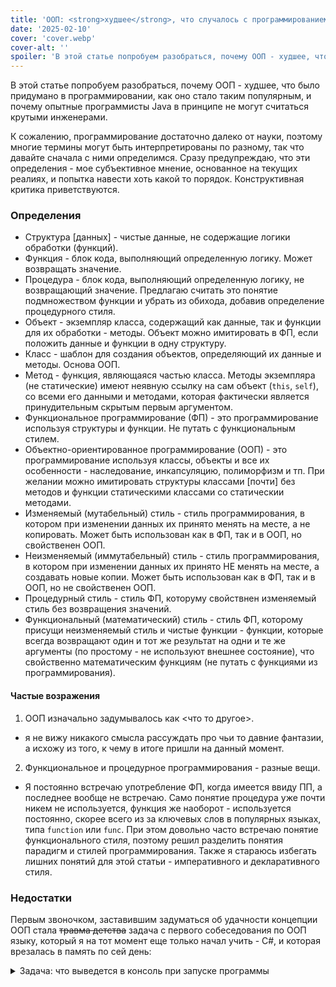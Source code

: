 ```yaml
---
title: 'ООП: <strong>худшее</strong>, что случалось с программированием'
date: '2025-02-10'
cover: 'cover.webp'
cover-alt: ''
spoiler: 'В этой статье попробуем разобраться, почему ООП - худшее, что было придумано в программировании, как оно стало таким популярным, и почему опытные программисты Java (C++ и т.п.) в принципе не могут считаться крутыми инженерами.'
---
```


В этой статье попробуем разобраться, почему ООП - худшее, что было придумано в программировании, как оно стало таким популярным, и почему опытные программисты Java в принципе не могут считаться крутыми инженерами.

К сожалению, программирование достаточно далеко от науки, поэтому многие термины могут быть интерпретированы по разному, так что давайте сначала с ними определимся. Сразу предупреждаю, что эти определения - мое субъективное мнение, основанное на текущих реалиях, и попытка навести хоть какой то порядок. Конструктивная критика приветствуются.

### Определения

- Структура [данных] - чистые данные, не содержащие логики обработки (функций).
- Функция - блок кода, выполняющий определенную логику. Может возвращать значение.
- Процедура - блок кода, выполняющий определенную логику, не возвращающий значение. Предлагаю считать это понятие подмножеством функции и убрать из обихода, добавив определение процедурного стиля.
- Объект - экземпляр класса, содержащий как данные, так и функции для их обработки - методы. Объект можно имитировать в ФП, если положить данные и функции в одну структуру.
- Класс - шаблон для создания объектов, определяющий их данные и методы. Основа ООП.
- Метод - функция, являющаяся частью класса. Методы экземпляра (не статические) имеют неявную ссылку на сам объект (`this`, `self`), со всеми его данными и методами, которая фактически является принудительным скрытым первым аргументом.
- Функциональное программирование (ФП) - это программирование используя структуры и функции. Не путать с функциональным стилем.
- Объектно-ориентированное программирование (ООП) - это программирование используя классы, объекты и все их особенности - наследование, инкапсуляцию, полиморфизм и тп. При желании можно имитировать структуры классами [почти] без методов и функции статическими классами со статическии методами.
- Изменяемый (мутабельный) стиль - стиль программирования, в котором при изменении данных их принято менять на месте, а не копировать. Может быть использован как в ФП, так и в ООП, но свойственен ООП.
- Неизменяемый (иммутабельный) стиль - стиль программирования, в котором при изменении данных их принято НЕ менять на месте, а создавать новые копии. Может быть использован как в ФП, так и в ООП, но не свойственен ООП.
- Процедурный стиль - стиль ФП, которуму свойствнен изменяемый стиль без возвращения значений.
- Функциональный (математический) стиль - стиль ФП, которому присущи неизменяемый стиль и чистые функции - функции, которые всегда возвращают один и тот же результат на одни и те же аргументы (по простому - не используют внешнее состояние), что свойственно математическим функциям (не путать с функциями из программирования).

#### Частые возражения

1. ООП изначально задумывалось как <что то другое>.
- я не вижу никакого смысла рассуждать про чьи то давние фантазии, а исхожу из того, к чему в итоге пришли на данный момент.
2. Функциональное и процедурное программирования - разные вещи.
- Я постоянно встречаю употребление ФП, когда имеется ввиду ПП, а последнее вообще не встречаю. Само понятие процедура уже почти никем не используется, функция же наоборот - используется постоянно, скорее всего из за ключевых слов в популярных языках, типа `function` или `func`. При этом довольно часто встречаю понятие функционального стиля, поэтому решил разделить понятия парадигм и стилей программирования. Также я стараюсь избегать лишних понятий для этой статьи - императивного и декларативного стиля.

### Недостатки

Первым звоночком, заставившим задуматься об удачности концепции ООП стала ~~травма детства~~ задача с первого собеседования по ООП языку, который я на тот момент еще только начал учить - C#, и которая врезалась в память по сей день:

<details>
  <summary>Задача: что выведется в консоль при запуске программы</summary>
```csharp
class Base
{
    static Base()
    {
        Console.WriteLine("Static Base");
    }

    public Base()
    {
        Console.WriteLine("Instance Base");
    }
}

class Program : Base
{
    public static readonly Program Instance;

    static Program()
    {
        Console.WriteLine("Static Program");
        Instance = new Program();
    }

    private Program()
    {
        Console.WriteLine("Instance Program");
    }

    static void Main()
    {
        Console.WriteLine("Main");
    }
}
```
</details>

Первая мысль тогда - как и зачем человеческий разум смог придумать что то подобное - программа создает саму себя (что? о_О) из своего же метода, и далее начинается еще более черная магия - вызываются много других методов в последовательности, предсказать которую, не зная этой магии изнутри, практически невозможно.

Но и это были цветочки - далее могли следовать вопросы по паттерну синглтон и потокобезопасности инициализации экземпляра программы через статический конструтор, но тогда до них не дошли. Да и как выяснилось позже, даже этот код недостаточно ООП-шный - там нет ни одной фабрики и ни одного контейнера зависимостей.

Впрочем, тогда я воспринимал все с точки зрения "наверное зачем то так надо", и компетенции отказаться от изучения C# еще не хватало. Завалив собес, я начал погружаться в дебри ООП, с каждым годом приближаясь к мысли, что все таки "нет, не надо".

Ксати, вот аналог предыдущего кода в ФП на Typescript:
```typescript
console.log("Main")
```

Чтобы понять, насколько ООП - хорошая идея, достаточно разобрать все моменты, которые отличают его от ФП, и сравнить их плюсы и минусы. Но по большому счету главное отличие одно - классы. Поэтому начнем разбор с особенностей классов:

#### Методы

Простой пример:

```typescript
class User {
  firstName: string
  lastName?: string
  middleName?: string
  ... // другие поля, не нужные для getDisplayName

  constructor(firstName: string, lastName?: string, middleName?: string) {
    this.firstName = firstName
    this.lastName = lastName
    this.middleName = middleName
  }

  // Метод
  getDisplayName() {
    return [this.firstName, this.middleName, this.lastName]
      .filter(Boolean)
      .join(" ")
  }
  
  ... // другие методы, не нужные для getDisplayName
}

// Функция
const getDisplayName = (user: {firstName: string, lastName?: string, middleName?: string} | null | undefined) => {
  if (!user) return undefined

  return [user.firstName, user.middleName, user.lastName]
    .filter(Boolean)
    .join(" ")
}
```

Чем отличаются метод и функция `getDisplayName`?

1. Метод намертво приколочен к типу своего скрытого аргумента - `this`, которым является `User`. Он зависит не от интерфейса, а от конкретного класса. Отсюда мы имеем сразу несколько проблем:
- Необходимость дальнейшего использования классов: нельзя использовать метод без создания экземпляра класса через `new`, например, создав словарь с такими же полями.
- Переиспользование с другими типами: метод требует не только данные, что ему нужны для работы, но и те что не нужны, но есть в классе User. Чтобы использовать этот метод для типа, отличного от `User`, единственной способ - наследование - а это один сплошной недостаток (об этом позже).
- Невозможность обработки ситуации, когда user `null` или `undefined`.

В JS/TS можно конечно закостылять все это через `call`/`apply`, но это костыли конкретного языка, противоречащие KISS и сами по себе являются признаком плохого кода.

```typescript

// ООП

let user: User | null
user.getDisplayName() // Ошибка: null reference

({firstName: "Alex"}).getDisplayName() // Ошибка: у object нет такого метода

// ФП

getDisplayName({firstName:"Alex"}) // Alex

getDisplayName(new User("Alex", "Danilov")) // Alex Danilov

const dog: Dog  = {
  firstName: "Шарик",
  color: "black"
}
getDisplayName(dog) // Шарик

getDisplayName(undefined) // undefined
```

На лицо - сильные ограничения по переиспользованию, провоцирование худших практик программирования.

В ФП у функции тип аргумента - интерфейс, содежращий только необходимые поля. Как вариант, можно разбить поля интерфейса на отдельные аргументы и тогда будет еще более гибко.

2. Второе отличие - переопределение методов. В некоторых языках существует несколько способов переопределить метод в дочернем классе, и в целом запретить переопределение. Тот кто это придумывал очевидно полагал, что проблем в ООП все еще недостаточно. Пример в C#:

```csharp
public void GetDisplayName() // Нельзя переопределить в дочерних классах.

public virtual void GetDisplayName() // Можно переопределить.

public override void GetDisplayName() // Переопределение метода в дочернем классе.

public sealed override void GetDisplayName() // Переопределение метода в дочернем классе, но в следующих потомках переопределить его нельзя.

public new void GetDisplayName() // Самое дикое - вызываемый метод зависит от типа ссылки, у которой он вызывается (facepalm). Если родительский - то вызовется родительский метод, если конкретного экземпляра с new - метод этого экземпляра.
```

Аналог переопределения метода в ФП:

```typescript
const getUserDisplayName = (user: ...) => {...}

const getAdminDisplayName = (admin: ...) => {
  if (...) {
    // в определенных случая переиспользуем getUserDisplayName
    return getUserDisplayName(admin) 
  }

  // какая то уникальная для admin логика отображения имени
  return ...
}
```

Все настолько просто, насколько возможно.

##### Итог:

Получается, что методы проигрывают функциям во всем, кроме одной мелочи, связанной исключительно со средами разработки и сложившейся нотацией их вызова (обсудим в самом конце), а так же провоцируют худшие практики программирования, добавляя еще больше возможностей "выстрелить в ногу" на пустом месте. Итого, методы - мусор. Идем дальше.

#### Наследование

По поводу данной особенности даже среди ООП-шников давно выработалось правило - наследование это антипаттерн, и нужно предпочитать делегирование.

Почему? Да потому что, во-первых, нельзя отнаследовать определенные поля или методы - только целиком весь класс. Эта проблема носит даже отдельное название - **Проблема макаки и банана**: когда тебе нужен только банан - наследование дает тебе его вместе с макакой и целыми джунглями в придачу. 

Во-вторых - в большинстве языков наследоваться можно только от одного класса.

Пример:

```typescript
// ООП

class User {
  id: string
  name: string
  surname: string
  address: string
  friends: User[]

  constructor(name: string, surname: string, address: string, friends: User[]) { … }

  getDisplayName() { … }

  hasFriend(id: string) { … }
}

// Плохо: наследование
// У Npc не должно быть address, friends и hasFriend

class Npc: User {
  constructor(name: string, surname: string) {
    super(name, surname, "", []) // Обязаны предоставить поля, которые нам не нужны
  }
}

// Плохо: изменить изначальный код и разбить на более мелкие классы

class Nameable {
  name: string
  surname: string

  getDisplayName() { … }
}

class Friendable {
  friends: User[]
  hasFriend(id: string) { … }
}

// Как сконструировать User если нет множественного наследования? Делегирование?
// От какого класса наследоваться, а какой вложить (делегировать)? Или не наследоваться вовсе и вложить оба?
// Кому то нравится данный код? (вопрос риторический)
class User {
  nameable: Nameable
  friendable: Friendable
}

```

Что мы имеем:

Чтобы переиспользовать что либо из имеющегося класса, нужно либо брать все что в нем есть, либо переписывать существующий код и выделять код в другие классы, но даже в таком случае без множественного наследования нормально сконструировать классы не получится.
Множественное наследование несет в себе еще больше проблем, и от него отказались во многих популярных ООП языках.

```typescript
// ФП

type BaseUser = {
  id: string
  name: string
  surname: string
}

// Объединение вместо наследования.
type User = BaseUser & {
  address: string
  friendIds: string[]
}

// Алиас.
type Npc = BaseUser

// Вариант без BaseUser. Даже базовый тип не всегда нужен - можно взять поля из другого типа.
type Npc = Pick<User, "id" | "name" | "surname">

// Указываем в функции только то, что нужно, даже не BaseUser а только friends.
const hasFriend = (friendIds: string[], friendId: string) => { … }

hasFriend(user.friendIds, "123") // ОК: user имеет тип User, в котором есть friends.
hasFriend(npc.friendIds, "123") // Ошибка: npc имеет тип Npc, а в нем нет friends.
```

Итог: наследование добавляет множество проблем, но не решает ни одной. Мусор даже по меркам ООП.

#### Полиморфизм

Полиморфизм - способность функции обрабатывать данные разных типов.

Классический полиморфизм в ООП реализуется через наследование в худшем случае (имеем все перечисленные ранее проблемы), и через интерфейс в лучшем - очередной выбор двух стульев ООП и первая возможность выстрелить себе в ногу. В случае интерфейса код не будет зависеть от конкретной реализации, но будут проблемы с реализацией методов по умолчанию. И конечно же в обоих случаях есть недостаток - необходимость использования классов.

```csharp
using System;
using System.Collections.Generic;

// Абстрактный класс.
abstract class Shape
{
    public abstract double GetArea();
}

// Или интерфейс.
interface IShape
{
    double GetArea();
}

class Circle : Shape
{
    public double Radius { get; }

    public Circle(double radius)
    {
        Radius = radius;
    }

    public override double GetArea()
    {
        return Math.PI * Radius * Radius;
    }
}

class Rectangle : Shape
{
    public double Width { get; }
    public double Height { get; }

    public Rectangle(double width, double height)
    {
        Width = width;
        Height = height;
    }

    public override double GetArea()
    {
        return Width * Height;
    }
}

// Фабрика для создания фигур из сырых данных.
class ShapeFactory
{
    public static Shape CreateShape(Dictionary<string, object> rawData)
    {
        if (!rawData.ContainsKey("type")) return null;

        string type = rawData["type"].ToString() ?? "";

        switch (type)
        {
            case "circle":
                if (rawData.TryGetValue("radius", out var radiusObj) && radiusObj is double radius)
                    return new Circle(radius);
                break;

            case "rectangle":
                if (rawData.TryGetValue("width", out var widthObj) && widthObj is double width &&
                    rawData.TryGetValue("height", out var heightObj) && heightObj is double height)
                    return new Rectangle(width, height);
                break;
        }

        return null; // Неизвестный тип
    }
}

class Program
{
    static void Main()
    {
        var rawShapes = new List<Dictionary<string, object>>
        {
            new Dictionary<string, object> { { "type", "circle" }, { "radius", 5.0 } },
            new Dictionary<string, object> { { "type", "rectangle" }, { "width", 4.0 }, { "height", 6.0 } },
        };

        // Сначала нужно преобразовать сырые данные в экземпляры нужных классов, используя ShapeFactory.
        var shapes = rawShapes.ConvertAll(ShapeFactory.CreateShape);

        LogShapes(shapes);
    }

    // Плохо: зависим от реализации Shape, а не интерфейса, что накладывает лишние ограничения.
    // Лучше использовать тип List<IShape>.
    static void LogShapes(List<Shape> shapes)
    {
      foreach (var shape in shapes)
      {
          Console.WriteLine($"Площадь: {shape.GetArea()}");
      }
    }
}
```

В ФП принято исползовать параметрический (истинный) полиморфизм:

```typescript
type Circle = { type: "circle"; radius: number }
type Rectangle = { type: "rectangle"; width: number; height: number }
type Shape = Circle | Rectangle

const getArea = (shape: Shape): number => {
  // Убедитесь, что правило ESLint @typescript-eslint/switch-exhaustiveness-check,
  // требующее исчерпывающие блоки switch, включено.
  switch (shape.type) {
    case "circle":
      return Math.PI * shape.radius * shape.radius;
    case "rectangle":
      return shape.width * shape.height;
  }
}

// В коде одного проекта лучше использовать конкретные типы Shape и реализацию getArea, чтобы не усложнять код.
const logShapes = (shapes: Shape[]) => {
  shapes.forEach(shape => console.log(`Площадь: ${getArea(shape)}`));
}

// Используем сырые данные, без лишних преобразований.
logShapes([
  { type: "circle", radius: 5 },
  { type: "rectangle", width: 4, height: 6 },
])

// В библиотеке можно сделать более гибко, использовав обобщения.
const logShapes = <T,>(shapes: T[], getArea: (shape: T) => number) => {
  shapes.forEach(shape => console.log(`Площадь: ${getArea(shape)}`));
}

logShapes(
  [
    { type: "circle", radius: 5 },
    { type: "rectangle", width: 4, height: 6 },
    { type: "triangle" } // Ошибка: данный тип не поддерживается getArea
  ],
  getArea
)
```

Итог: Как мы видим, полиморфизм в ФП прекрасно реализацуется без классов и всех их недостатков, в отличие от ООП, а код более  простой и лаконичный даже на примерах, близких к Hello World (с ростом кода разница только растет).

#### Инкапсуляция

Здесь быстро пробегусь по аналогам `private`, `public` и т.п. у классов в Typescript для ФП:

```typescript
// Функция "публичная", так как экспортируется
export const getDisplayName = () => …

// Не экспортируется - доступна только в файле
const capitalize = () => …

// Храним приватные данные в замыкании
const makeAccount = () => {
  const balance = 0
  return {
    deposit: (amount: number) => {
      if (amount < 0) { throw … }
      balance += amount
    },
    …
  }
}

// Публичный тип
export type State = …

// Приватный тип
type PrivateState = …

// Cкрываем поля с помощью приватного типа.
const reducer = (state: State) => {
  const privateState = state as PrivateState // тип PrivateState содержит приватные поля
  // работаем с состоянием используя приватные поля
}

// Делаем поля только для чтения с помощью приведения к типу для проверки во время компиляции.

const readonlyArray = ["Вася"] as const
readonlyArray[0] = "Петя" // ошибка компиляции

// С неизменяемым типом и проверкой как во время выполнения, так и во время компиляции.

const freezedArray = Object.freeze(["Вася"])
freezedArray[0] = "Петя" // ошибка компиляции, если все же запустить, то и во время выполнения
```

Как видим, проблем в ФП с инкапсуляцией нет и все сценарии довольно просто реализуются. Но стоит отметить, что часто инкапсуляция не только не нужна, но и даже вредна - увеличивает количество кода, чем замедляет как разработку, так и работу приложения.

Итог: ООП не реализует инкапсуляцию хоть как то лучше, чем ФП.

С основными отличиями закончили, но давайте еще пройдемся по типичным проблемам, часто возникающим в связи с использованием ООП:

#### Паттерны

В ООП было придумано огромное количество паттернов с умными названиями, по ним написано множество книг, их очень любят спрашивать на собеседованиях. Но по большому счету паттерны ОПП это костыли, которые призваны решить одну из заложенных в ООП проблем, да и то частично, так как полностью решить архитектурно заложенные проблемы невозможно.

В ФП, зная эти два приема - 1. добавить аргумент у функции; 2. обернуть функцию в другую - ты уже знаешь все основаные паттерны.

#### Конструкторы

В большинстве ООП языков постоянно требуется реализовывать конструкторы с типичным бойлерплейтом. В ФП это довольно редкое явление, так как данные отделены от логики, и в большинстве случаев создание сущности какого либо типа это просто создание стандартных структур данных, таких как строка, массив, ассоциативный массив:

```typescript
type User = {
  id: string
  firstName: string
  lastName: string
  middleName?: string
  friendIds?: string[]
}

// Не обязательно создавать функцию-конструктор.
// Компилятор укажет на проблемы, если типы предоставляемых полей не совпадают.
const user: User = {
  id: "1",
  firstName: "Вася",
  lastName: "Петров",
  friendIds: ["2"]
}

```

Более того, следующий пункт про то, что оказывается и использование конструкторов является антипаттерном..

#### Контейнеры и внедрение зависимостей

В отличие от ФП, где большинство кода расположено в функциях, которые чаще всего просто импортируются, в ООП обычно большая часть кода расположено в нестатических классах, которые нужно инициализировать. Чтобы героически решить очередную заложенную в ООП проблему и инициализировать объекты классов удобнее и настолько гибко, насколько никогда не потребуется, были придуманы контейнеры зависимостей. Кратко - оказывается использование конструкторов - антипаттерн (а в ООП бывает по другому?), так как рано или поздно придется прокидывать все зависимости во все классы, поэтому лучше прокинуть один контейнер зависимостей и инициализировать объекты только через него. Более того, а должен ли класс вообще знать что он - синглтон? Для идеальной гибкости конечно же нет. Вдруг кому то когда то понадобиться сделать синглтон не синглтоном? Такого еще в истории не было ни разу, но почему бы не написать еще больше кода для этого.

Все это обычно ведет лишь к увеличению количества и сложности кода на пустом месте.

В ФП конечно тоже может быть ситуация, когда параметров функций становится слишком много, и было бы неплохо связать часть функций с частью аргументов, либо иметь . Но делается это только по мере необходимости, и без очередных костылей-паттернов и антипаттернов:

```typescript
// Большинство кода хранится в функциях, не имеющих состояния, и не требущих ни инициализации, ни создания синглтонов, ни контейнера зависимостей.
export const getDisplayName = ...

// Синглтон - просто экспортированная инициализированная сущность, без костылей с инициализацией статического Instance.
export const store = createStore(...)

// И только в редких случаях реально требуется механизм внедрения зависимостей, если экспортирование store не устраивает.
const main = () => {
  const store = createStore()

  // Если не хотим передавать store через параметры во все функции всего приложения, может быть использован мезанизм внедрения зависимостей
  someWork(store)
}
```

#### Сериализуемость и копирование

Так как в ФП данные отделены от логики и в основном являются либо встроенными типами, либо составными из встроенных, то эти данные чаще всего являются сериализуемыми, копируемыми поверхностно и глубоко без лишнего кода.

```typescript
const user: User = {
  id: "1",
  firstName: "Вася",
  lastName: "Петров",
  friendIds: ["2"]
}

// Поверхностное копирование с изменением и добавлением полей
const updatedUser: User= {
  ...user,
  firstName: "Василий",
  middleName: "Иванович",
}

// Глубокое копирование
const clonedUser: User = structuredClone(user)

// Сериализация в JSON
const userJson: string = JSON.stringify(user)

// Десериализация из JSON
const parsedUser: User = JSON.parse(user)
```

В ООП языках для этого часто приходится реализовывать функции сериализации и клонирования в каждом отдельном классе используя особые паттерны-костыли, что в очередной раз сказывается как на скорости разработки, так и на багоемкости кода.

#### Работа с массивами

Класс - данные и методы для работы с ними. И следуя этой логике программисты часто пишут методы для работы, например, с User - в классе User, что вроде бы логично, но что если в будущем нужно работать с несколькими пользователями?

```typescript
class User {
  update() {
    service.updateUser(this.id, …)
  }
}

// Правильно ли обновлять массив user таким образом?
// Что тут должен придумать неокрепший ум начинающего ООП-шника?
for (let user of users) {
  user.update()
}
```
Часто здесь начинается вакханалия с костылями-паттернами по типу батчинга и тп, чтобы оптимизировать это в один запрос вместо множетсва.

Банальное решение из ФП - писать код сразу для массива и использовать в том числе для одиночных объектов:

```typescript
const updateUsers = (data: User | User[]) => {
  const users = Array.isArray(data) ? data : [user]

  // работаем дальше с массивом, посылая один запрос
}
```

#### Несколько моделей

Данную проблему можно наблюдать в пункте про полиморфизм - ООП провоцирует создавать отдельную доменную модель, отличную от той, что используется для передачи данных, например от бэкенда. Данные приходят сериализуемыми в определенном формате, а в ООП все нужно держать в классах с методами.

В ФП тоже можно использовать собственную модель, но во многих случаях трансформировать данные либо не нужно совсем, либо минимально, так как они и там и там "тупые" и сериализуемые. Редко когда возникает необходимость в создании отдельной доменной модели приложения, и используется просто модель с бэкенда вплоть до слоя UI, в идеале автосгенерированная.

Кто то скажет что это не гибко, и при изменении модели бэкенда придется переписывать и код приложения. Но на самом деле его придется переписывать в обоих случаях, только в случае с отдельной моделью начинает копиться технический долг если это сделать не сразу, и то что делают ООП-шники это скорей очередной оверинжиниринг. Более того, изменение нескольких полей в коде приложения делается через рефакторинг в IDE за 5 сек, в отличие от написания тысяч строк бесполезного кода.

### Выводы:

Как мы видим, ООП не только решает ни одной проблемы лучше чем ФП, но и создает огромное множество других, причем полностью нерешаемых никакими костылями-паттернами.  Оно требует знание и использования огромного количества таких паттернов, большинство из которых запрещают использование даже базовых возможностей классов, таких как конструкторы или наследование. Многие ООП-разработчики уже либо позабыли зачем они все это делают, либо никогда и не знали, сразу погрузившись в дебри фреймворка и делая "потому что так принято". По итогу мы имеет намного больше уродливого, переусложненного кода.

Знали ли про эти недостатки при создании ООП языков?
- многие мастодонты программирования, такие как Линус Торвальдс, сразу же пришли к похожему выводу, и последний даже запретил использование языка C++ в ядре Linux.
- даже создатель Java вскоре признал, что добавление классов было ошибкой.

Но были и те, кто обрели невероятную популярность, описывая принципы и паттерны ООП. Одним из самых популярных программистов, при этом невероятной степени говнокодером, пожалуй является Роберт Мартин с его принципами SOLID и книгой о чистом коде. [В этой статье](https://habr.com/ru/articles/875426/) можно оценить, насколько убого выглядит "чистый" код данного гуру Java в сравнии с простой функцией на TypeScript, и сделать однозначные выводы.

### Откуда такая популярность?

Все таки есть некоторое ощущение, учитывая как много нынче языков с ООП и программистов их использующих, что популярность ООП держится не только на безумно широкой рекламной компании Java от Oracle в свое время, и том факте, что 99% людей ~~идиоты~~ имеют IQ<140. И действительно, есть один "плюс" - это…

Да, наличие возможности посмотреть, какие функции можно вызвать с определенным типом данных настолько удобен пользователям, что большинство готовы терпеть все прочие недостатки (в абсолютном большинстве случаев их не осознавая - см. пункт про 99% людей).

Вот только суть в том, что автокомплит от точки это не особенность языка или даже парадигмы программирования. Это 100% особенность сред разработки. Но неужели те, кто занимается ФП не додумались сделать что то подобное? Как ни странно большую часть времени действительно такой возможности для функциональных языков не было. Например в том же haskell в одно время появился сайт https://hoogle.haskell.org/ для поиска функций или примерных сигнатур, но одно дело видеть через долю секунды в IDE, другое лезть на сайт. А требовать запоминания тысяч функций для всех типов вместо удобной подсказки - крайне серьезный недостаток использования ФП у большинства популярных языков в большинстве популярных IDE.

Сегодня конечно же есть и плагины VS Code для haskell и других языков, позволяющих удобно искать функции, предоставляя один или даже несколько параметров из сигнатуры функции, но в том же VS Code по умолчанию ни для JS, ни для TS (в сумме самые популярные языки программирования) данной возможности нет из коробки.

Можно было бы так же обсудить и сам вызов методов через точку, появившийся еще в Smalltalk в 1970ых годах, откуда он и перекочевал в большинство современных языков. Именно он провоцирует два способа вызова функций - с точкой, когда по факту первый аргумент передается отличиным от остальных способом, и без - когда все аргументы аргументы передаются одинаково.

Сам факт наличия двух способов сделать одно и то же - уже показатель плохой архитектуры и дополнительной головной боли для разработчика, и соответственно места для неудачного решения.

То же можно сказать и о скобочках - изначально решение довольно неудачное, так как несколько вызовов подряд выглядит нечитаемо:

```typescript
thirdCall(c, secondCall(b, firstCall(a)))
```

Часто в подобных случаях можно увидеть реализации цепочки вызовов путем возвращения объектов, но это лишь очередной костыль и очередной способ сделать то же самое другим способом:

```typescript
firstCall(a)
  .secondCall(b)
  .thirdCall(c)
```

Чем лучше заменить вызов методов через точку и функций со скобками так, чтобы не пришлось писать костыли, предлагаю обсудить в комментриях.

Как язык я бы хотел выделить из современных и популярных, решивший почти все перечисленные проблемы?

- В Go полностью отсутствуют классы, хотя есть методы интерфейсов с возможностью вызова через точку. Я полагаю создатели языка хотели, чтобы язык стал максимально популярным, и решили оставить этот недостаток, чтобы сразу не распугать всех джавистов.
- Typescript - сегодня на нем можно написать огромные приложения вообще не используя классы, и почти все лишнее отключить через линтер. Это один из самых удобных языков для ФП, в том числе с точки зрения возможностей типизации - одной из самых гибких и строгих, оставляя Java, C# и др. на десятилетие позади.
- Конечно же C - отец всех С-подобных языков, и лишенный недостатков своего искалеченного ООП потомка, до сих пор еще актуален.

### Вывод

Я абсолютно уверен, что человек, пишущий коммерческий код на одном из чисто ООП-шных языков более 3-4 лет, и который не заметил множество его проблем и не начал думать о переходе или переходить на ФП - не может считаться крутым инженером. Настоящий инженер всегда думает о самых простых решениях, замечает изъяны и усложнения, и такое бревно в глазу никак не сможет пропустить.

Среды разработки, к сожалению, даже сегодня, в 2025 году, сильно заточены под ООП и не поощряют ФП, и уже нескольких десятилетий провоцируют худшие практики программирования. Виноваты в этом такие компании, как Microsoft и JvmBrains - одни из создателей тех самых искалеченных ООП языков и сред разработки. Так же эти компании, а так же Apple и Google, продолжают создание ООП-шных языков типа Swift, Dart, Kotlin. И не только современное программирование далеко от науки - созданием современных языков занимаются люди, далекие от нее, так что еще не скоро ситуация исправится.

Но все же прогресс есть, и даже ООП-шные языки постепенно внедряют функциональные практики, и уже есть языки, практически избавленные от перечисленных проблем.

### Совет

Используйте языки, где нет классов (Go, C), отказывайтесь от классов там где возможно (TS, Python), отказывайтесь от языков, где классы это основа (Java, C#, C++ и др.). Пишите качественный - максимально простой, функциональный код.
